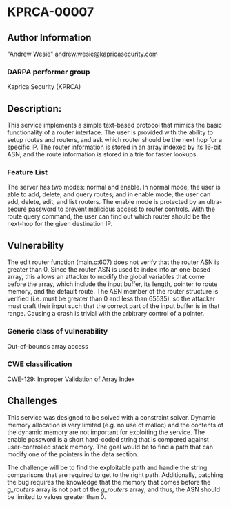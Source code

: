 # KPRCA-00007

## Author Information

"Andrew Wesie" <andrew.wesie@kapricasecurity.com>

### DARPA performer group
Kaprica Security (KPRCA)

## Description:

This service implements a simple text-based protocol that mimics the basic functionality of a router interface. The user is provided with the ability to setup routes and routers, and ask which router should be the next hop for a specific IP. The router information is stored in an array indexed by its 16-bit ASN; and the route information is stored in a trie for faster lookups.

### Feature List

The server has two modes: normal and enable. In normal mode, the user is able to add, delete, and query routes; and in enable mode, the user can add, delete, edit, and list routers. The enable mode is protected by an ultra-secure password to prevent malicious access to router controls. With the route query command, the user can find out which router should be the next-hop for the given destination IP.

## Vulnerability

The edit router function (main.c:607) does not verify that the router ASN is greater than 0. Since the router ASN is used to index into an one-based array, this allows an attacker to modify the global variables that come before the array, which include the input buffer, its length, pointer to route memory, and the default route. The ASN member of the router structure is verified (i.e. must be greater than 0 and less than 65535), so the attacker must craft their input such that the correct part of the input buffer is in that range. Causing a crash is trivial with the arbitrary control of a pointer.

### Generic class of vulnerability
Out-of-bounds array access

### CWE classification
CWE-129: Improper Validation of Array Index

## Challenges
This service was designed to be solved with a constraint solver. Dynamic memory allocation is very limited (e.g. no use of malloc) and the contents of the dynamic memory are not important for exploiting the service. The enable password is a short hard-coded string that is compared against user-controlled stack memory. The goal would be to find a path that can modify one of the pointers in the data section.

The challenge will be to find the exploitable path and handle the string comparisons that are required to get to the right path. Additionally, patching the bug requires the knowledge that the memory that comes before the *g_routers* array is not part of the *g_routers* array; and thus, the ASN should be limited to values greater than 0.
